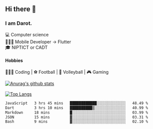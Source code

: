 ## Hi there 👋

### I am Darot.

💻 Computer science <br>
🧑🏻‍💻 Mobile Developer -> Flutter<br>
🎓 NIPTICT or CADT<br>

#### Hobbies 
🧑🏻‍💻 Coding  |  ⚽️ Football | 🏐 Volleyball | 🎮 Gaming<br>

<!-- [![Darot's GitHub stats](https://github-readme-stats.vercel.app/api?username=darot-chen)](https://github.com/darot-chen/github-readme-stats) -->
<!--
**darot-chen/darot-chen** is a ✨ _special_ ✨ repository because its `README.md` (this file) appears on your GitHub profile.

Here are some ideas to get you started:

- 🔭 I’m currently working on ...
- 🌱 I’m currently learning ...
- 👯 I’m looking to collaborate on ...
- 🤔 I’m looking for help with ...
- 💬 Ask me about ...
- 📫 How to reach me: ...
- 😄 Pronouns: ...
- ⚡ Fun fact: ...
-->

[![Anurag's github stats](https://github-readme-stats.vercel.app/api?username=darot-chen&count_private=true&theme=cobalt&show_icons=true)](https://github.com/darot-chen)
</br>
</br>
[![Top Langs](https://github-readme-stats.vercel.app/api/top-langs/?username=darot-chen&layout=compact&theme=cobalt)](https://github.com/darot-chen/)


<!--START_SECTION:waka-->

```txt
JavaScript   3 hrs 45 mins   ████████████░░░░░░░░░░░░░   48.49 %
Dart         3 hrs 10 mins   ██████████▒░░░░░░░░░░░░░░   40.99 %
Markdown     18 mins         █░░░░░░░░░░░░░░░░░░░░░░░░   03.99 %
JSON         15 mins         ▓░░░░░░░░░░░░░░░░░░░░░░░░   03.31 %
Bash         9 mins          ▓░░░░░░░░░░░░░░░░░░░░░░░░   02.10 %
```

<!--END_SECTION:waka-->
